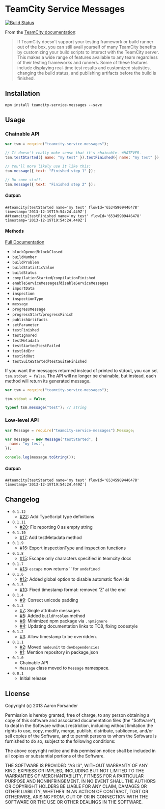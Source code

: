 # TeamCity Service Messages

[![Build Status](https://travis-ci.org/pifantastic/teamcity-service-messages.png)](https://travis-ci.org/pifantastic/teamcity-service-messages)

From the [TeamCity documentation][tcd]:

> If TeamCity doesn't support your testing framework or build runner out of the box, you
> can still avail yourself of many TeamCity benefits by customizing your build scripts to
> interact with the TeamCity server. This makes a wide range of features available to any
> team regardless of their testing frameworks and runners. Some of these features include
> displaying real-time test results and customized statistics, changing the build status,
> and publishing artifacts before the build is finished.

## Installation

```shell
npm install teamcity-service-messages --save
```

## Usage

### Chainable API

```javascript
var tsm = require("teamcity-service-messages");

// It doesn't really make sense that it's chainable. WHATEVER.
tsm.testStarted({ name: "my test" }).testFinished({ name: "my test" });

// You'll more likely use it like this:
tsm.message({ text: "Finished step 1" });

// Do some stuff.
tsm.message({ text: "Finished step 2" });
```

##### Output:

```
##teamcity[testStarted name='my test' flowId='65345909446478' timestamp='2013-12-19T19:54:24.449Z']
##teamcity[testFinished name='my test' flowId='65345909446478' timestamp='2013-12-19T19:54:24.449Z']
```

#### Methods

[Full Documentation][tcd]

- `blockOpened`/`blockClosed`
- `buildNumber`
- `buildProblem`
- `buildStatisticValue`
- `buildStatus`
- `compilationStarted`/`compilationFinished`
- `enableServiceMessages`/`disableServiceMessages`
- `importData`
- `inspection`
- `inspectionType`
- `message`
- `progressMessage`
- `progressStart`/`progressFinish`
- `publishArtifacts`
- `setParameter`
- `testFinished`
- `testIgnored`
- `testMetadata`
- `testStarted`/`testFailed`
- `testStdErr`
- `testStdOut`
- `testSuiteStarted`/`testSuiteFinished`

If you want the messages returned instead of printed to stdout, you can set `tsm.stdout = false`.
The API will no longer be chainable, but instead, each method will return its generated message.

```javascript
var tsm = require("teamcity-service-messages");

tsm.stdout = false;

typeof tsm.message("test"); // string
```

### Low-level API

```javascript
var Message = require("teamcity-service-messages").Message;

var message = new Message("testStarted", {
  name: "my test",
});

console.log(message.toString());
```

##### Output:

```
##teamcity[testStarted name='my test' flowId='65345909446478' timestamp='2013-12-19T19:54:24.449Z']
```

## Changelog

- `0.1.12`
  - [#22](https://github.com/pifantastic/teamcity-service-messages/pull/22): Add TypeScript type definitions
- `0.1.11`
  - [#20](https://github.com/pifantastic/teamcity-service-messages/pull/20): Fix reporting 0 as empty string
- `0.1.10`
  - [#17](https://github.com/pifantastic/teamcity-service-messages/pull/17): Add testMetadata method
- `0.1.9`
  - [#16](https://github.com/pifantastic/teamcity-service-messages/pull/16): Export inspectionType and inspection functions
- `0.1.8`
  - [#15](https://github.com/pifantastic/teamcity-service-messages/pull/15): Escape only characters specified in teamcity docs
- `0.1.7`
  - [#13](https://github.com/pifantastic/teamcity-service-messages/pull/13): `escape` now returns '' for `undefined`
- `0.1.6`
  - [#12](https://github.com/pifantastic/teamcity-service-messages/pull/12): Added global option to disable automatic flow ids
- `0.1.5`
  - [#10](https://github.com/pifantastic/teamcity-service-messages/pull/10): Fixed timestamp format: removed 'Z' at the end
- `0.1.4`
  - [#9](https://github.com/pifantastic/teamcity-service-messages/pull/9): Correct unicode padding
- `0.1.3`
  - [#7](https://github.com/pifantastic/teamcity-service-messages/issues/7): Single attribute messages
  - [#5](https://github.com/pifantastic/teamcity-service-messages/pull/5): Added `buildProblem` method
  - [#6](https://github.com/pifantastic/teamcity-service-messages/pull/6): Minimized npm package via `.npmignore`
  - [#4](https://github.com/pifantastic/teamcity-service-messages/pull/4): Updating documentation links to TC8, fixing codestyle
- `0.1.2`
  - [#3](https://github.com/pifantastic/teamcity-service-messages/pull/3): Allow timestamp to be overridden.
- `0.1.1`
  - [#2](https://github.com/pifantastic/teamcity-service-messages/pull/2): Moved `nodeunit` to `devDependencies`
  - [#1](https://github.com/pifantastic/teamcity-service-messages/pull/1): Mention repository in package.json
- `0.1.0`
  - Chainable API
  - `Message` class moved to `Message` namespace.
- `0.0.1`
  - Initial release

## License

Copyright (c) 2013 Aaron Forsander

Permission is hereby granted, free of charge, to any person obtaining a copy
of this software and associated documentation files (the "Software"), to deal
in the Software without restriction, including without limitation the rights
to use, copy, modify, merge, publish, distribute, sublicense, and/or sell
copies of the Software, and to permit persons to whom the Software is
furnished to do so, subject to the following conditions:

The above copyright notice and this permission notice shall be included in
all copies or substantial portions of the Software.

THE SOFTWARE IS PROVIDED "AS IS", WITHOUT WARRANTY OF ANY KIND, EXPRESS OR
IMPLIED, INCLUDING BUT NOT LIMITED TO THE WARRANTIES OF MERCHANTABILITY,
FITNESS FOR A PARTICULAR PURPOSE AND NONINFRINGEMENT. IN NO EVENT SHALL THE
AUTHORS OR COPYRIGHT HOLDERS BE LIABLE FOR ANY CLAIM, DAMAGES OR OTHER
LIABILITY, WHETHER IN AN ACTION OF CONTRACT, TORT OR OTHERWISE, ARISING FROM,
OUT OF OR IN CONNECTION WITH THE SOFTWARE OR THE USE OR OTHER DEALINGS IN
THE SOFTWARE.

[tcd]: https://www.jetbrains.com/help/teamcity/build-script-interaction-with-teamcity.html
